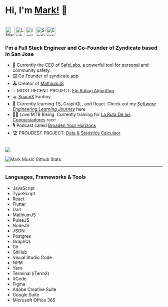 # __Hi, I'm [Mark!](https://twitter.com/MarkMusic2727)__ 👋

<br/>
<a href="https://twitter.com/MarkMusic2727">
  <img align="left" alt="Mark Music| Twitter" width="30px" src="https://cdn.jsdelivr.net/npm/simple-icons@v3/icons/twitter.svg" />
</a>
<a href="https://www.linkedin.com">
  <img align="left" alt="Linkedin" width="30px" src="https://cdn.jsdelivr.net/npm/simple-icons@v3/icons/linkedin.svg" />
</a>
<a href="https://www.instagram.com/markmusic2727/">
  <img align="left" alt="Instagram" width="30px" src="https://cdn.jsdelivr.net/npm/simple-icons@v3/icons/instagram.svg" />
</a>
<a href="https://open.spotify.com/user/wxz5d0in64yl12jqba74n4n39?si=R1Ad2ur1Tuq7zBG4MjUr9A">
  <img align="left" alt="Spotify" width="30px" src="https://www.svgrepo.com/show/51739/spotify.svg" />
</a>
<a href="mailto:markmusic999@gmail.com">
  <img align="left" alt="Email" width="30px" src="https://www.svgrepo.com/show/94769/black-back-closed-envelope-shape.svg" />
</a>

<br />
<br />

### I'm a Full Stack Engineer and Co-Founder of Zyndicate based in San Jose

- 🔧  Currently the CEO of [SafeLabs](https://www.safelabs.app/), a powerful tool for personal and community safety.
- ⌨️   Co Founder of [zyndicate.app](https://www.zyndicate.app/)
- 🕹  Creator of [MathiumJS](http://mathiumjs.surge.sh/docs/)
- 💡  MOST RECENT PROJECT: [Elo Rating Algorithm](https://github.com/markmusic2727/elo_rating_algorithm)
- 🛸  [SpaceX](https://www.spacex.com/) Fanboy
- 🌱  Currently learning TS, GraphQL, and React. Check out my [_Software Engineering Learning Journey_](https://github.com/markmusic2727/learning) here
- 🚵‍♂️  Love MTB Biking. Currently training for [La Ruta De los Conquistadores](https://www.larutadelosconquistadores.com/home) race
- 🎙  Podcast called [Broaden Your Horizons](https://podcasts.apple.com/us/podcast/broaden-your-horizons/id1506491023)
- 🏆  PROUDEST PROJECT: [Data & Statistics Calculaor](https://github.com/markmusic2727/elo_rating_algorithm)

<br />
<img align="right alt="Most-Used Languages" src="https://github-readme-stats.vercel.app/api/top-langs/?username=markmusic2727&layout=compact" />

![Mark Music Github Stats](https://github-readme-stats.vercel.app/api?username=markmusic2727&show_icons=true&title_color=00&icon_color=ff&text_color=9f9f9f&bg_color=151515)

---

### Languages, Frameworks & Tools

- JavaScript
- TypeScript
- React
- Flutter
- Dart
- MathiumJS
- PulseJS
- NodeJS
- JSON
- Postgres
- GraphQL
- Git
- GitHub
- Visual Studio Code
- NPM
- Yarn
- Terminal (iTerm2)
- XCode
- Figma
- Adobe Creative Suite
- Google Suite
- Microsoft Office 365

